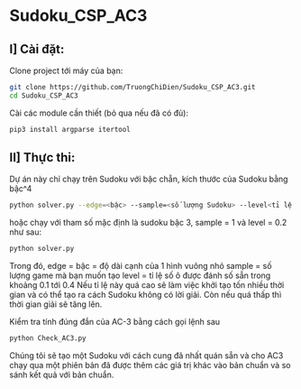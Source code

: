 # Sudoku_CSP_AC3
## I] Cài đặt:
Clone project tới máy của bạn:
```bash
git clone https://github.com/TruongChiDien/Sudoku_CSP_AC3.git
cd Sudoku_CSP_AC3
```

Cài các module cần thiết (bỏ qua nếu đã có đủ):
```bash
pip3 install argparse itertool
```

## II] Thực thi:
Dự án này chỉ chạy trên Sudoku với bậc chẵn, kích thước của Sudoku bằng bậc^4
```bash
python solver.py --edge=<bậc> --sample=<số lượng Sudoku> --level<tỉ lệ được đánh số sẵn>
```
hoặc chạy với tham số mặc định là sudoku bậc 3, sample = 1 và level = 0.2 như sau:
```bash
python solver.py
```

Trong đó, edge = bậc = độ dài cạnh của 1 hình vuông nhỏ
sample = số lượng game mà bạn muốn tạo
level = tỉ lệ số ô được đánh số sẵn trong khoảng 0.1 tới 0.4 Nếu tỉ lệ này quá cao sẽ làm việc khởi tạo tốn nhiều thời gian và có thể tạo ra cách Sudoku không có lời giải. Còn nếu quá thấp thì thời gian giải sẽ tăng lên.

Kiểm tra tính đúng đắn của AC-3 bằng cách gọi lệnh sau
```bash
python Check_AC3.py
```
Chúng tôi sẽ tạo một Sudoku với cách cung đã nhất quán sẵn và cho AC3 chạy qua một phiên bản đã được thêm các giá trị khác vào bản chuẩn và so sánh kết quả với bản chuẩn.
